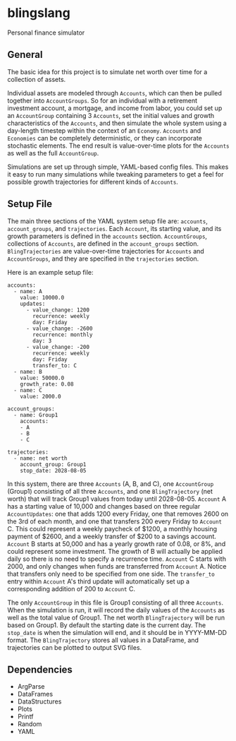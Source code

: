 blingslang
==========

Personal finance simulator


General
-------

The basic idea for this project is to simulate net worth over time for a collection of assets.

Individual assets are modeled through `Accounts`, which can then be pulled together into `AccountGroups`.  So for an individual with a retirement investment account, a mortgage, and income from labor, you could set up an `AccountGroup` containing 3 `Accounts`, set the initial values and growth characteristics of the `Accounts`, and then simulate the whole system using a day-length timestep within the context of an `Economy`.  `Accounts` and `Economies` can be completely deterministic, or they can incorporate stochastic elements.  The end result is value-over-time plots for the `Accounts` as well as the full `AccountGroup`.

Simulations are set up through simple, YAML-based config files.  This makes it easy to run many simulations while tweaking parameters to get a feel for possible growth trajectories for different kinds of `Accounts`.


Setup File
----------

The main three sections of the YAML system setup file are: `accounts`, `account_groups`, and `trajectories`.  Each `Account`, its starting value, and its growth parameters is defined in the `accounts` section.  `AccountGroups`, collections of `Accounts`, are defined in the `account_groups` section.  `BlingTrajectories` are value-over-time trajectories for `Accounts` and `AccountGroups`, and they are specified in the `trajectories` section.

Here is an example setup file:

    accounts:
      - name: A
        value: 10000.0
        updates:
          - value_change: 1200
            recurrence: weekly
            day: Friday
          - value_change: -2600
            recurrence: monthly
            day: 3
          - value_change: -200
            recurrence: weekly
            day: Friday
            transfer_to: C
      - name: B
        value: 50000.0
        growth_rate: 0.08
      - name: C
        value: 2000.0

    account_groups:
      - name: Group1
        accounts:
        - A
        - B
        - C

    trajectories:
      - name: net worth
        account_group: Group1
        stop_date: 2028-08-05

In this system, there are three `Accounts` (A, B, and C), one `AccountGroup` (Group1) consisting of all three `Accounts`, and one `BlingTrajectory` (net worth) that will track Group1 values from today until 2028-08-05.  `Account` A has a starting value of 10,000 and changes based on three regular `AccountUpdates`: one that adds 1200 every Friday, one that removes 2600 on the 3rd of each month, and one that transfers 200 every Friday to `Account` C.  This could represent a weekly paycheck of $1200, a monthly housing payment of $2600, and a weekly transfer of $200 to a savings account.  `Account` B starts at 50,000 and has a yearly growth rate of 0.08, or 8%, and could represent some investment.  The growth of B will actually be applied daily so there is no need to specify a recurrence time.  `Account` C starts with 2000, and only changes when funds are transferred from `Account` A.  Notice that transfers only need to be specified from one side.  The `transfer_to` entry within `Account` A's third update will automatically set up a corresponding addition of 200 to `Account` C.

The only `AccountGroup` in this file is Group1 consisting of all three `Accounts`.  When the simulation is run, it will record the daily values of the `Accounts` as well as the total value of Group1.  The net worth `BlingTrajectory` will be run based on Group1.  By default the starting date is the current day.  The `stop_date` is when the simulation will end, and it should be in YYYY-MM-DD format.  The `BlingTrajectory` stores all values in a DataFrame, and trajectories can be plotted to output SVG files.


Dependencies
------------

* ArgParse
* DataFrames
* DataStructures
* Plots
* Printf
* Random
* YAML
